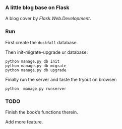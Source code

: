 ### A little blog base on Flask

A blog cover by *Flask.Web.Development*.


### Run

First create the `duskfall` database.

Then init-migrate-upgrade ur database:

    python manage.py db init
    python manage.py db migrate
    python manage.py db upgrade

Finally run the server and taste the tryout on browser:

    python  manage.py runserver

### TODO

Finish the book’s functions therein.

Add more feature.
